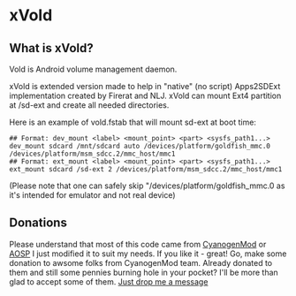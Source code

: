 xVold
=======

What is  xVold?
----------------
Vold is Android volume management daemon.

xVold is extended version made to help in "native" (no script) Apps2SDExt implementation
created by Firerat and NLJ. xVold can mount Ext4 partition at /sd-ext and create all needed
directories.

Here is an example of vold.fstab that will mount sd-ext at boot time:

    ## Format: dev_mount <label> <mount_point> <part> <sysfs_path1...> 
    dev_mount sdcard /mnt/sdcard auto /devices/platform/goldfish_mmc.0 /devices/platform/msm_sdcc.2/mmc_host/mmc1
    ## Format: ext_mount <label> <mount_point> <part> <sysfs_path1...> 
    ext_mount sdcard /sd-ext 2 /devices/platform/msm_sdcc.2/mmc_host/mmc1

(Please note that one can safely skip "/devices/platform/goldfish_mmc.0 as it's intended for emulator and not real device)

Donations
-----------
Please understand that most of this code came from [CyanogenMod](http://www.cyanogenmod.com) or [AOSP](http://source.android.com/) I just modified it to suit my needs. If you like it - great! Go, make some donation to awsome folks from CyanogenMod team.
Already donated to them and still some pennies burning hole in your pocket? I'll be more than glad to accept some of them. [Just drop me a message](https://github.com/NameLessJedi)
